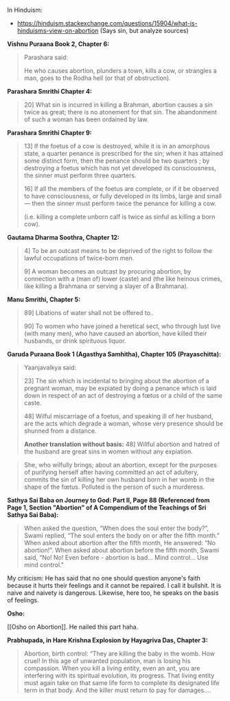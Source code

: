 In Hinduism:

- https://hinduism.stackexchange.com/questions/15904/what-is-hinduisms-view-on-abortion (Says sin, but analyze sources)

**Vishnu Puraana Book 2, Chapter 6:**

> Parashara said:
> 
> He who causes abortion, plunders a town, kills a cow, or strangles a man, goes to the Rodha hell (or that of obstruction).

**Parashara Smrithi Chapter 4:**

> 20] What sin is incurred in killing a Brahman, abortion causes a sin twice as great; there is no atonement for that sin. The abandonment of such a woman has been ordained by law.

**Parashara Smrithi Chapter 9:**

> 13]  If the foetus of a cow is destroyed, while it is in an amorphous state, a quarter penance is prescribed for the sin; when it has attained some distinct form, then the penance should be two quarters ; by destroying a foetus which has not yet developed its consciousness, the sinner must perform three quarters.
> 
> 16] If all the members of the foetus are complete, or if it be observed to have consciousness, or fully developed in its limbs, large and small — then the sinner must perform twice the penance for killing a cow.
> 
> (i.e. killing a complete unborn calf is twice as sinful as killing a born cow).

**Gautama Dharma Soothra, Chapter 12:**

> 4] To be an outcast means to be deprived of the right to follow the lawful occupations of twice-born men.
> 
> 9] A woman becomes an outcast by procuring abortion, by connection with a (man of) lower (caste) and (the like heinous crimes, like killing a Brahmana or serving a slayer of a Brahmana).

**Manu Smrithi, Chapter 5:**

> 89] Libations of water shall not be offered to..
> 
> 90] To women who have joined a heretical sect, who through lust live (with many men), who have caused an abortion, have killed their husbands, or drink spirituous liquor.

**Garuda Puraana Book 1 (Agasthya Samhitha), Chapter 105 (Prayaschitta):**

> Yaanjavalkya said:
> 
> 23] The sin which is incidental to bringing about the abortion of a pregnant woman, may be expiated by doing a penance which is laid down in respect of an act of destroying a fœtus or a child of the same caste.
> 
> 48] Wilful miscarriage of a foetus, and speaking ill of her husband, are the acts which degrade a woman, whose very presence should be shunned from a distance.
> 
> **Another translation without basis:**
> 48] Willful abortion and hatred of the husband are great sins in women without any expiation.

>  She, who wilfully brings; about an abortion, except for the purposes of purifying herself after having committed an act of adultery, commits the sin of killing her own husband born in her womb in the shape of the fœtus. Polluted is the person of such a murderess.

**Sathya Sai Baba on Journey to God: Part II, Page 88 (Referenced from Page 1, Section "Abortion" of A Compendium of the Teachings of Sri Sathya Sai Baba):**

> When asked the question, “When does the soul enter the body?”, Swami replied, “The soul enters the body on or after the fifth month.” When asked about abortion after the fifth month, He answered: “No abortion!”. When asked about abortion before the fifth month, Swami said, “No! No! Even before - abortion is bad... Mind control... Use mind control."

My criticism: He has said that no one should question anyone's faith because it hurts their feelings and it cannot be repaired. I call it bullshit. It is naive and naivety is dangerous. Likewise, here too, he speaks on the basis of feelings.

**Osho:**

[[Osho on Abortion]]. He nailed this part haha.

**Prabhupada, in Hare Krishna Explosion by Hayagriva Das, Chapter 3:**

> Abortion, birth control: “They are killing the baby in the womb. How cruel! In this age of unwanted population, man is losing his compassion. When you kill a living entity, even an ant, you are interfering with its spiritual evolution, its progress. That living entity must again take on that same life form to complete its designated life term in that body. And the killer must return to pay for damages.…